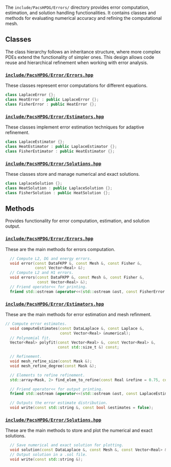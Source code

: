 The `include/PacsHPDG/Errors/` directory provides error computation, estimation, and solution handling functionalities. It contains classes and methods for evaluating numerical accuracy and refining the computational mesh.

## Classes

The class hierarchy follows an inheritance structure, where more complex PDEs extend the functionality of simpler ones. This design allows code reuse and hierarchical refinement when working with error analysis.

### [`include/PacsHPDG/Error/Errors.hpp`](./Errors.hpp)

These classes represent error computations for different equations.

```cpp
class LaplaceError {};
class HeatError : public LaplaceError {};
class FisherError : public HeatError {};
```

### [`include/PacsHPDG/Error/Estimators.hpp`](./Estimators.hpp)

These classes implement error estimation techniques for adaptive refinement.

```cpp
class LaplaceEstimator {};
class HeatEstimator : public LaplaceEstimator {};
class FisherEstimator : public HeatEstimator {};
```

### [`include/PacsHPDG/Error/Solutions.hpp`](./Solutions.hpp)

These classes store and manage numerical and exact solutions.

```cpp
class LaplaceSolution {};
class HeatSolution : public LaplaceSolution {};
class FisherSolution : public HeatSolution {};
```

## Methods

Provides functionality for error computation, estimation, and solution output.

### [`include/PacsHPDG/Error/Errors.hpp`](./Errors.hpp)

These are the main methods for errors computation.

```cpp
  // Compute L2, DG and energy errors.
  void error(const DataFKPP &, const Mesh &, const Fisher &,
             const Vector<Real> &);
  // Compute L2 and H1 errors.
  void errors(const DataFKPP &, const Mesh &, const Fisher &,
              const Vector<Real> &);
  // Friend operator<< for printing.
  friend std::ostream &operator<<(std::ostream &ost, const FisherError &error) 
```

### [`include/PacsHPDG/Error/Estimators.hpp`](./Estimators.hpp)

These are the main methods for error estimation and mesh refinment.

```cpp
// Compute error estimates.
  void computeEstimates(const DataLaplace &, const Laplace &,
                        const Vector<Real> &numerical);
  // Polynomial fit.
  Vector<Real> polyfit(const Vector<Real> &, const Vector<Real> &,
                       const std::size_t &) const;

  // Refinement.
  void mesh_refine_size(const Mask &);
  void mesh_refine_degree(const Mask &);

  // Elements to refine refinement.
  std::array<Mask, 2> find_elem_to_refine(const Real &refine = 0.75, const Real &speed = 1.0);

  // Friend operator<< for output printing.
  friend std::ostream &operator<<(std::ostream &ost, const LaplaceEstimator &estimator);

  // Outputs the error estimate distribution.
  void write(const std::string &, const bool &estimates = false);
```

### [`include/PacsHPDG/Error/Solutions.hpp`](./Solutions.hpp)

These are the main methods to store and plot the numerical and exact solutions.

```cpp
  // Save numerical and exact solution for plotting.
  void solution(const DataLaplace &, const Mesh &, const Vector<Real> &);
  // Output solution in a .sol file.
  void write(const std::string &);
```